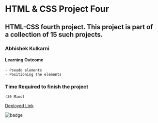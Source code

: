 #   HTML & CSS Project Four

## HTML-CSS fourth project. This project is part of a collection of 15 such projects.

### Abhishek Kulkarni

#### Learning Outcome
    - Pseudo elements
    - Positioning the elements


### Time Required to finish the project
    (30 Mins)

 [Deployed Link](https://project-4-analyticsfirm-landingpage.netlify.app/)

![badge](https://img.shields.io/badge/Deployment-Up-green)

